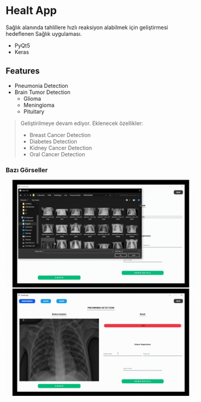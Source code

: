 # Healt App
Sağlık alanında tahlillere hızlı reaksiyon alabilmek için geliştirmesi hedeflenen Sağlık uygulaması.  

- PyQt5
- Keras

## Features

- Pneumonia Detection
- Brain Tumor Detection
  + Glioma
  + Meningioma
  + Pituitary

> Geliştirilmeye devam ediyor.
> Eklenecek özellikler:
> - Breast Cancer Detection
> - Diabetes Detection
> - Kidney Cancer Detection
> - Oral Cancer Detection

### Bazı Görseller
![Detection](https://github.com/ismaildrcn/HealthApp/blob/master/images/pneumonia-1.gif)  
![Send e-Mail](https://github.com/ismaildrcn/HealthApp/blob/master/images/pneumonia-2.gif)
